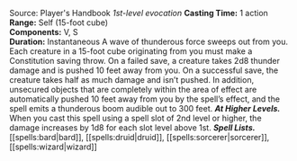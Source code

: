 Source: Player's Handbook
*1st-level evocation*
**Casting Time:** 1 action  
**Range:** Self (15-foot cube)  
**Components:** V, S  
**Duration:** Instantaneous
A wave of thunderous force sweeps out from you. Each creature in a 15-foot cube originating from you must make a Constitution saving throw. On a failed save, a creature takes 2d8 thunder damage and is pushed 10 feet away from you. On a successful save, the creature takes half as much damage and isn’t pushed.
In addition, unsecured objects that are completely within the area of effect are automatically pushed 10 feet away from you by the spell’s effect, and the spell emits a thunderous boom audible out to 300 feet.
***At Higher Levels.*** When you cast this spell using a spell slot of 2nd level or higher, the damage increases by 1d8 for each slot level above 1st.
***Spell Lists.*** [[spells:bard|bard]], [[spells:druid|druid]], [[spells:sorcerer|sorcerer]], [[spells:wizard|wizard]]